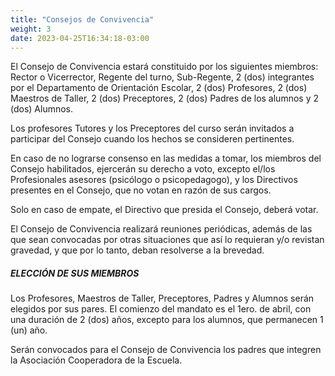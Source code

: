 ```yaml
---
title: "Consejos de Convivencia"
weight: 3
date: 2023-04-25T16:34:18-03:00
---
```



El Consejo de Convivencia estará constituido por los siguientes miembros: Rector o Vicerrector, Regente del turno, Sub-Regente, 2 (dos) integrantes por el Departamento de Orientación Escolar, 2 (dos) Profesores, 2 (dos) Maestros de Taller, 2 (dos) Preceptores, 2 (dos) Padres de los alumnos y 2 (dos) Alumnos.

Los profesores Tutores y los Preceptores del curso serán invitados a participar del Consejo cuando los hechos se consideren pertinentes.

En caso de no lograrse consenso en las medidas a tomar, los miembros del Consejo habilitados, ejercerán su derecho a voto, excepto el/los Profesionales asesores (psicólogo o psicopedagogo), y los Directivos presentes en el Consejo, que no votan en razón de sus cargos.

Solo en caso de empate, el Directivo que presida el Consejo, deberá votar.

El Consejo de Convivencia realizará reuniones periódicas, además de las que sean convocadas por otras situaciones que así lo requieran y/o revistan gravedad, y que por lo tanto, deban resolverse a la brevedad.

##### ELECCIÓN DE SUS MIEMBROS #####

Los Profesores, Maestros de Taller, Preceptores, Padres y Alumnos serán elegidos por sus pares. El comienzo del mandato es el 1ero. de abril, con una duración de 2 (dos) años, excepto para los alumnos, que permanecen 1 (un) año.

Serán convocados para el Consejo de Convivencia los padres que integren la Asociación Cooperadora de la Escuela.